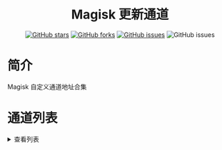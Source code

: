 <div align="center"> 
<h1 align="center">Magisk 更新通道</h1>

[![GitHub stars](https://img.shields.io/github/stars/lewime/magisk_files?style=flat-square)](https://github.com/lewime/magisk_files)
[![GitHub forks](https://img.shields.io/github/forks/lewime/magisk_files?style=flat-square)](https://github.com/lewime/magisk_files/network)
[![GitHub issues](https://img.shields.io/github/issues/lewime/magisk_files?style=flat-square)](https://github.com/lewime/magisk_files/issues)
![GitHub issues](https://img.shields.io/github/languages/code-size/lewime/magisk_files?style=flat-square)
</div>

# 简介
Magisk 自定义通道地址合集

# 通道列表
<details>
<summary>查看列表</summary>

- 自定义版本
```
https://cdn.jsdelivr.net/gh/lewime/magisk_files/updates/custom.json
```
- 自定义版本MD2
```
https://cdn.jsdelivr.net/gh/lewime/magisk_files/updates/custom_md2.json
```
- 官方稳定版
```
https://cdn.jsdelivr.net/gh/lewime/magisk_files/updates/stable.json
```
- Magisk v19.3
```
https://cdn.jsdelivr.net/gh/lewime/magisk_files/updates/magisk-v19.3.json
```
- Magisk v19.4
```
https://cdn.jsdelivr.net/gh/lewime/magisk_files/updates/magisk-v19.4.json
```
- Magisk v20.0
```
https://cdn.jsdelivr.net/gh/lewime/magisk_files/updates/magisk-v20.0.json
```
- Magisk v20.1
```
https://cdn.jsdelivr.net/gh/lewime/magisk_files/updates/magisk-v20.1.json
```
- Magisk v20.2
```
https://cdn.jsdelivr.net/gh/lewime/magisk_files/updates/magisk-v20.2.json
```
- Magisk v20.3
```
https://cdn.jsdelivr.net/gh/lewime/magisk_files/updates/magisk-v20.3.json
```
- Magisk v20.4
```
https://cdn.jsdelivr.net/gh/lewime/magisk_files/updates/magisk-v20.4.json
```
- Magisk v21.0
```
https://cdn.jsdelivr.net/gh/lewime/magisk_files/updates/magisk-v21.0.json
```
- Magisk v21.1
```
https://cdn.jsdelivr.net/gh/lewime/magisk_files/updates/magisk-v21.1.json
```
- Magisk v21.2
```
https://cdn.jsdelivr.net/gh/lewime/magisk_files/updates/magisk-v21.2.json
```
- Magisk v21.3
```
https://cdn.jsdelivr.net/gh/lewime/magisk_files/updates/magisk-v21.3.json
```
- Magisk v21.4
```
https://cdn.jsdelivr.net/gh/lewime/magisk_files/updates/magisk-v21.4.json
```
- Magisk v22.0
```
https://cdn.jsdelivr.net/gh/lewime/magisk_files/updates/magisk-v22.0.json
```

</details>
